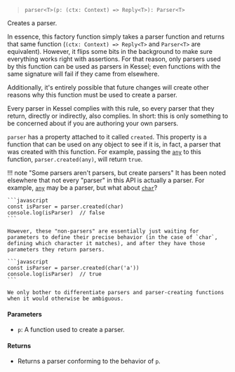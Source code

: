 <!--
 Copyright (c) 2020 Thomas J. Otterson
 
 This software is released under the MIT License.
 https://opensource.org/licenses/MIT
-->

> `parser<T>(p: (ctx: Context) => Reply<T>): Parser<T>`

Creates a parser.

In essence, this factory function simply takes a parser function and returns that same function (`(ctx: Context) => Reply<T>` and `Parser<T>` are equivalent). However, it flips some bits in the background to make sure everything works right with assertions. For that reason, only parsers used by this function can be used as parsers in Kessel; even functions with the same signature will fail if they came from elsewhere.

Additionally, it's entirely possible that future changes will create other reasons why this function must be used to create a parser.

Every parser in Kessel complies with this rule, so every parser that they return, directly or indirectly, also complies. In short: this is only something to be concerned about if you are authoring your own parsers.

`parser` has a property attached to it called `created`. This property is a function that can be used on any object to see if it is, in fact, a parser that was created with this function. For example, passing the [`any`](../parsers/any.md) to this function, `parser.created(any)`, will return `true`.

!!! note "Some parsers aren't parsers, but create parsers"
    It has been noted elsewhere that not every "parser" in this API is actually a parser. For example, [`any`](../parsers/any.md) may be a parser, but what about [`char`](../parsers/char.md)?

    ```javascript
    const isParser = parser.created(char)
    console.log(isParser)  // false
    ```

    However, these "non-parsers" are essentially just waiting for parameters to define their precise behavior (in the case of `char`, defining which character it matches), and after they have those parameters they return parsers.

    ```javascript
    const isParser = parser.created(char('a'))
    console.log(isParser)  // true
    ```

    We only bother to differentiate parsers and parser-creating functions when it would otherwise be ambiguous.

#### Parameters

* `p`: A function used to create a parser.

#### Returns

* Returns a parser conforming to the behavior of `p`.